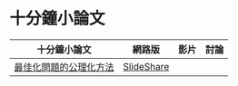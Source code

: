 # 十分鐘小論文

| 十分鐘小論文  |  網路版  | 影片 | 討論 | 
|---------------|----------|------|------|
|  [最佳化問題的公理化方法](10minAiMethod.pdf)  | [SlideShare](http://www.slideshare.net/ccckmit/ss-69310214)   |  | | 